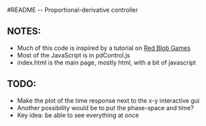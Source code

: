#README  --  Proportional-derivative controller

## NOTES:
- Much of this code is inspired by a tutorial on [Red Blob Games](http://www.redblobgames.com/articles/curved-paths/making-of.html) 
- Most of the JavaScript is in pdControl.js
- index.html is the main page, mostly html, with a bit of javascript

## TODO:
 - Make the plot of the time response next to the x-y interactive gui
 - Another possibility would be to put the phase-space and time?
 - Key idea: be able to see everything at once

